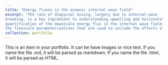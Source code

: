 ```yaml
---
title: "Energy fluxes in the oceanic internal wave field"
excerpt: "The rate of diapycnal mixing, largely due to internal-wave
breaking, is a key ingredient to understanding upwelling and horizontal circulation in the ocean. We work on deriving a first-principles
quantification of the downscale energy flux in the internal wave field, with the aim of providing a solid theoretical background to 
the finescale parameterizations that are used to include the effects of internal waves in the Global Circulation Models. <br/><img src='/images/image1.png'>"
collection: portfolio
---
```


This is an item in your portfolio. It can be have images or nice text. If you name the file .md, it will be parsed as markdown. If you name the file .html, it will be parsed as HTML. 
